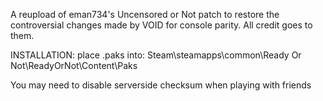 A reupload of eman734's Uncensored or Not patch to restore the controversial changes made by VOID for console parity. All credit goes to them.

INSTALLATION: place .paks into: Steam\steamapps\common\Ready Or Not\ReadyOrNot\Content\Paks

You may need to disable serverside checksum when playing with friends

